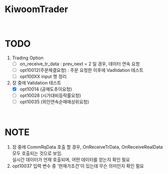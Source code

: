 # KiwoomTrader

<br>

# TODO 

1. Trading Option
    - [ ] on_receive_tr_data : prev_next = 2 일 경우, 데이터 연속 요청
    - [ ] opt10012(주문체결요청) : 주문 요청한 이후에 Vadlidation 테스트
    - [ ] opt100XX input 명 정리

2. 장 중에 Validation 테스트
    - [x] opt10014 (공매도추이요청)
    - [ ] opt10028 (시가대비등락률요청)
    - [ ] opt10035 (외인연속순매매상위요청)

<br>

# NOTE

1. 장 중에 CommRqData 호출 할 경우, OnReceiveTrData, OnReceiveRealData 모두 호출되는 것으로 보임.  
실시간 데이터가 언제 호출되며, 어떤 데이터를 얻는지 확인 필요
2. opt10037 입력 변수 중 '현재가조건'이 있는데 무슨 의미인지 확인 필요